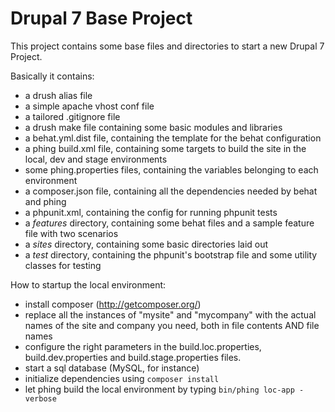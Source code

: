 Drupal 7 Base Project
=====================

This project contains some base files and directories to start a new Drupal 7 Project.

Basically it contains:

* a drush alias file
* a simple apache vhost conf file
* a tailored .gitignore file
* a drush make file containing some basic modules and libraries
* a behat.yml.dist file, containing the template for the behat configuration
* a phing build.xml file, containing some targets to build the site in the local, dev and stage environments
* some phing.properties files, containing the variables belonging to each environment
* a composer.json file, containing all the dependencies needed by behat and phing
* a phpunit.xml, containing the config for running phpunit tests
* a _features_ directory, containing some behat files and a sample feature file with two scenarios
* a _sites_ directory, containing some basic directories laid out
* a _test_ directory, containing the phpunit's bootstrap file and some utility classes for testing

How to startup the local environment:

* install composer (http://getcomposer.org/)
* replace all the instances of "mysite" and "mycompany" with the actual names of the site and company you need, both in file contents AND file names
* configure the right parameters in the build.loc.properties, build.dev.properties and build.stage.properties files.
* start a sql database (MySQL, for instance)
* initialize dependencies using ```composer install```
* let phing build the local environment by typing ```bin/phing loc-app -verbose```

